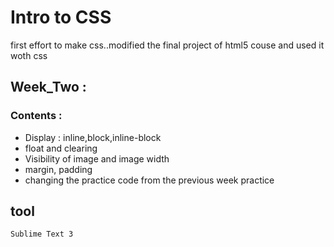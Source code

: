 # Intro to CSS
first effort to make css..modified the final project of html5 couse and used it woth css

## <b>Week_Two :</b><br>
### Contents : <br>

* Display : inline,block,inline-block
* float and clearing
* Visibility of image and image width
* margin, padding
* changing the practice code from the previous week practice 

 
 ## tool 
 ```
 Sublime Text 3
 ```


